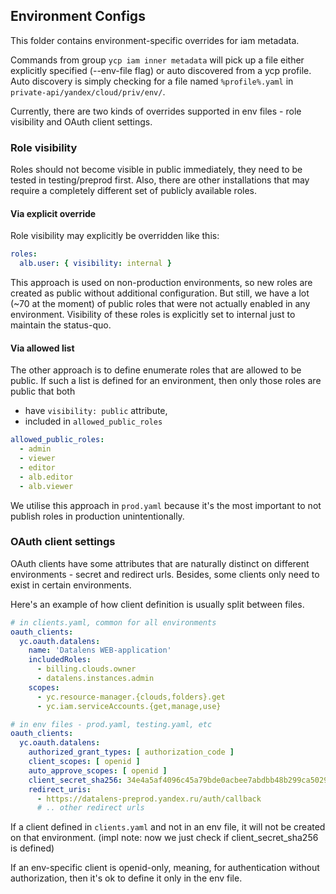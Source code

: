 ## Environment Configs

This folder contains environment-specific overrides for iam metadata.

Commands from group `ycp iam inner metadata` will pick up a file either explicitly specified (--env-file flag) or auto discovered from a ycp profile.
Auto discovery is simply checking for a file named `%profile%.yaml` in `private-api/yandex/cloud/priv/env/`.


Currently, there are two kinds of overrides supported in env files - role visibility and OAuth client settings.

### Role visibility

Roles should not become visible in public immediately, they need to be tested in testing/preprod first.
Also, there are other installations that may require a completely different set of publicly available roles. 

#### Via explicit override

Role visibility may explicitly be overridden like this:

```yaml
roles:
  alb.user: { visibility: internal }
```

This approach is used on non-production environments, so new roles are created as public without additional configuration.
But still, we have a lot (~70 at the moment) of public roles that were not actually enabled in any environment.
Visibility of these roles is explicitly set to internal just to maintain the status-quo.

#### Via allowed list

The other approach is to define enumerate roles that are allowed to be public.
If such a list is defined for an environment, then only those roles are public that both
* have `visibility: public` attribute,
* included in `allowed_public_roles`

```yaml
allowed_public_roles:
  - admin
  - viewer
  - editor
  - alb.editor
  - alb.viewer
```

We utilise this approach in `prod.yaml` because it's the most important to not publish roles in production unintentionally.

### OAuth client settings

OAuth clients have some attributes that are naturally distinct on different environments - secret and redirect urls.
Besides, some clients only need to exist in certain environments.

Here's an example of how client definition is usually split between files.

```yaml
# in clients.yaml, common for all environments
oauth_clients:
  yc.oauth.datalens:
    name: 'Datalens WEB-application'
    includedRoles:
      - billing.clouds.owner
      - datalens.instances.admin
    scopes:
      - yc.resource-manager.{clouds,folders}.get
      - yc.iam.serviceAccounts.{get,manage,use}
```

```yaml
# in env files - prod.yaml, testing.yaml, etc
oauth_clients:
  yc.oauth.datalens:
    authorized_grant_types: [ authorization_code ]
    client_scopes: [ openid ]
    auto_approve_scopes: [ openid ]
    client_secret_sha256: 34e4a5af4096c45a79bde0acbee7abdbb48b299ca5029dde372fe2eff345fac7
    redirect_uris:
      - https://datalens-preprod.yandex.ru/auth/callback
      # .. other redirect urls
``` 

If a client defined in `clients.yaml` and not in an env file, it will not be created on that environment.
(impl note: now we just check if client_secret_sha256 is defined)

If an env-specific client is openid-only, meaning, for authentication without authorization,
then it's ok to define it only in the env file.
